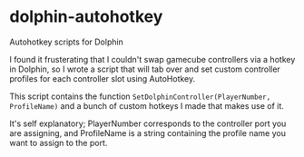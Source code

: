 # dolphin-autohotkey
Autohotkey scripts for Dolphin

I found it frusterating that I couldn't swap gamecube controllers via a hotkey in Dolphin, so I wrote a script that will tab over and set custom controller profiles for each controller slot using AutoHotkey.

This script contains the function `SetDolphinController(PlayerNumber, ProfileName)` and a bunch of custom hotkeys I made that makes use of it.

It's self explanatory; PlayerNumber corresponds to the controller port you are assigning, and ProfileName is a string containing the profile name you want to assign to the port.
